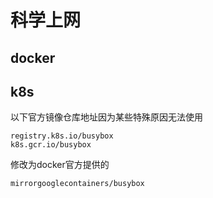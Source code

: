 # 科学上网

## docker







## k8s

以下官方镜像仓库地址因为某些特殊原因无法使用

```
registry.k8s.io/busybox
k8s.gcr.io/busybox
```



修改为docker官方提供的

```
mirrorgooglecontainers/busybox
```

